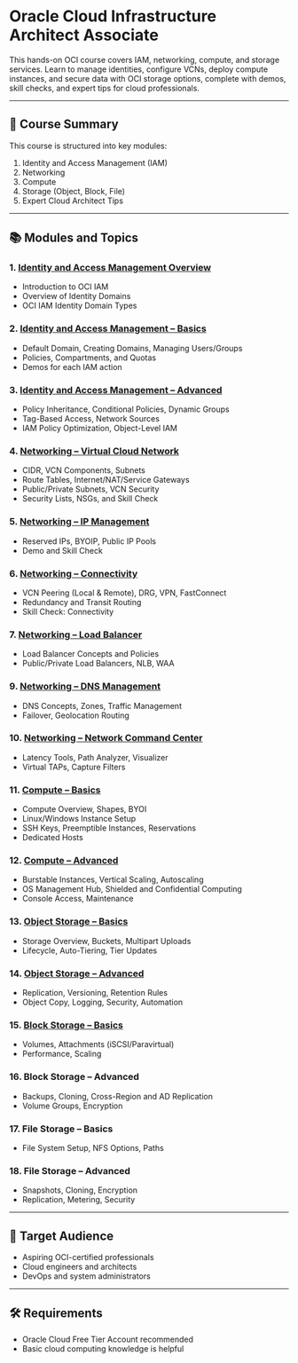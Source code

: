 # Oracle Cloud Infrastructure Architect Associate
This hands-on OCI course covers IAM, networking, compute, and storage services. Learn to manage identities, configure VCNs, deploy compute instances, and secure data with OCI storage options, complete with demos, skill checks, and expert tips for cloud professionals.

---

## 📘 Course Summary

This course is structured into key modules:

1. Identity and Access Management (IAM)
2. Networking
3. Compute
4. Storage (Object, Block, File)
5. Expert Cloud Architect Tips

---

## 📚 Modules and Topics

### 1. [Identity and Access Management Overview](Identity-and-Access-Management-Overview)
- Introduction to OCI IAM 
- Overview of Identity Domains
- OCI IAM Identity Domain Types

### 2. [Identity and Access Management – Basics](Identity-Access-Management-Basics)
- Default Domain, Creating Domains, Managing Users/Groups  
- Policies, Compartments, and Quotas  
- Demos for each IAM action  

### 3. [Identity and Access Management – Advanced](Identity-and-Access-Management-Advanced)
- Policy Inheritance, Conditional Policies, Dynamic Groups  
- Tag-Based Access, Network Sources  
- IAM Policy Optimization, Object-Level IAM  

### 4. [Networking – Virtual Cloud Network](Networking-Virtual-Cloud-Network)
- CIDR, VCN Components, Subnets  
- Route Tables, Internet/NAT/Service Gateways  
- Public/Private Subnets, VCN Security  
- Security Lists, NSGs, and Skill Check

### 5. [Networking – IP Management](Networking-IP-Management)
- Reserved IPs, BYOIP, Public IP Pools  
- Demo and Skill Check

### 6. [Networking – Connectivity](Networking-Connectivity)
- VCN Peering (Local & Remote), DRG, VPN, FastConnect  
- Redundancy and Transit Routing  
- Skill Check: Connectivity

### 7. [Networking – Load Balancer](Networking-Load-Balancer)
- Load Balancer Concepts and Policies  
- Public/Private Load Balancers, NLB, WAA  

### 9. [Networking – DNS Management](Networking-DNS-Management)
- DNS Concepts, Zones, Traffic Management  
- Failover, Geolocation Routing  

### 10. [Networking – Network Command Center](Network-Network-Command-Center)
- Latency Tools, Path Analyzer, Visualizer  
- Virtual TAPs, Capture Filters  

### 11. [Compute – Basics](Compute-Basics)
- Compute Overview, Shapes, BYOI  
- Linux/Windows Instance Setup  
- SSH Keys, Preemptible Instances, Reservations  
- Dedicated Hosts

### 12. [Compute – Advanced](Compute-Advanced)
- Burstable Instances, Vertical Scaling, Autoscaling  
- OS Management Hub, Shielded and Confidential Computing  
- Console Access, Maintenance  

### 13. [Object Storage – Basics](Object-Storage–Basics)
- Storage Overview, Buckets, Multipart Uploads  
- Lifecycle, Auto-Tiering, Tier Updates  

### 14. [Object Storage – Advanced](Object-Storage-Advanced)
- Replication, Versioning, Retention Rules  
- Object Copy, Logging, Security, Automation  

### 15. [Block Storage – Basics](Block-Storage–Basics)
- Volumes, Attachments (iSCSI/Paravirtual)  
- Performance, Scaling  

### 16. Block Storage – Advanced
- Backups, Cloning, Cross-Region and AD Replication  
- Volume Groups, Encryption  

### 17. File Storage – Basics
- File System Setup, NFS Options, Paths  

### 18. File Storage – Advanced
- Snapshots, Cloning, Encryption  
- Replication, Metering, Security  

---

## 🎯 Target Audience
- Aspiring OCI-certified professionals  
- Cloud engineers and architects  
- DevOps and system administrators

---

## 🛠 Requirements
- Oracle Cloud Free Tier Account recommended  
- Basic cloud computing knowledge is helpful
